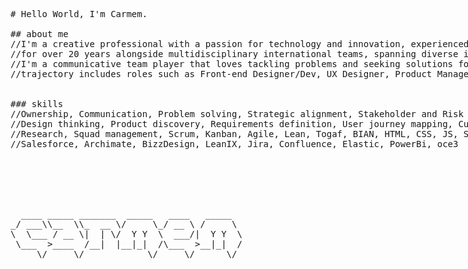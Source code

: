 <pre style="float:left; font-size=" font-family:="monospace">          
# Hello World, I'm Carmem.

## about me
//I'm a creative professional with a passion for technology and innovation, experienced in developing digital products
//for over 20 years alongside multidisciplinary international teams, spanning diverse industries.
//I'm a communicative team player that loves tackling problems and seeking solutions for the products I work with. My
//trajectory includes roles such as Front-end Designer/Dev, UX Designer, Product Manager, and Business Architect.


### skills
//Ownership, Communication, Problem solving, Strategic alignment, Stakeholder and Risk management, Design sprint,
//Design thinking, Product discovery, Requirements definition, User journey mapping, Customer-centric focus, UX
//Research, Squad management, Scrum, Kanban, Agile, Lean, Togaf, BIAN, HTML, CSS, JS, SQL, MySQL, Figma, Miro,
//Salesforce, Archimate, BizzDesign, LeanIX, Jira, Confluence, Elastic, PowerBi, oce3


                                            


                                  
  ____ _____ _______  _____   ____   _____  
_/ ___\\__  \\_  __ \/     \_/ __ \ /     \ 
\  \___ / __ \|  | \/  Y Y  \  ___/|  Y Y  \
 \___  &gt;____  /__|  |__|_|  /\___  &gt;__|_|  /
     \/     \/            \/     \/      \/ 
</pre>
